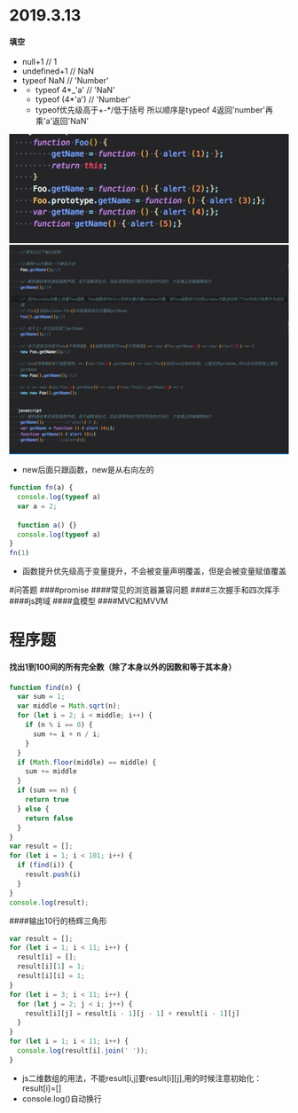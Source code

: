 # 2019.3.13

#### 填空

* null+1 // 1  
* undefined+1    // NaN  
* typeof NaN     // 'Number'  
* * typeof 4\*\_'a'     // 'NaN'
  * typeof \(4\*'a'\)  // 'Number'
  * typeof优先级高于+-\*/低于括号  所以顺序是typeof 4返回'number'再乘'a'返回'NaN'

![](/assets/西山居1.jpg)  
![](/assets/西山居2.jpg)

* new后面只跟函数，new是从右向左的

```js
function fn(a) {
  console.log(typeof a)
  var a = 2;

  function a() {}
  console.log(typeof a)
}
fn(1)
```

* 函数提升优先级高于变量提升，不会被变量声明覆盖，但是会被变量赋值覆盖

#问答题
####promise
####常见的浏览器兼容问题
####三次握手和四次挥手
####js跨域
####盒模型
####MVC和MVVM

# 程序题

#### 找出1到100间的所有完全数（除了本身以外的因数和等于其本身）

```js
function find(n) {
  var sum = 1;
  var middle = Math.sqrt(n);
  for (let i = 2; i < middle; i++) {
    if (n % i == 0) {
      sum += i + n / i;
    }
  }
  if (Math.floor(middle) == middle) {
    sum += middle
  }
  if (sum == n) {
    return true
  } else {
    return false
  }
}
var result = [];
for (let i = 1; i < 101; i++) {
  if (find(i)) {
    result.push(i)
  }
}
console.log(result);
```

####输出10行的杨辉三角形
```js
var result = [];
for (let i = 1; i < 11; i++) {
  result[i] = [];
  result[i][1] = 1;
  result[i][i] = 1;
}
for (let i = 3; i < 11; i++) {
  for (let j = 2; j < i; j++) {
    result[i][j] = result[i - 1][j - 1] + result[i - 1][j]
  }
}
for (let i = 1; i < 11; i++) {
  console.log(result[i].join(' '));
}
```

* js二维数组的用法，不能result[i,j]要result[i][j],用的时候注意初始化：result[i]=[]
* console.log()自动换行

